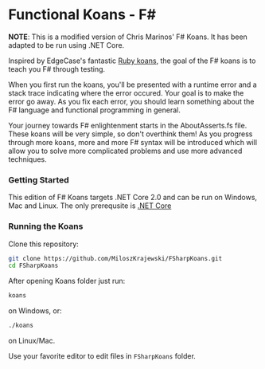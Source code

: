 # Functional Koans - F# #

**NOTE**: This is a modified version of Chris Marinos' F# Koans. It has been adapted to be run using .NET Core.

Inspired by EdgeCase's fantastic [Ruby koans](http://github.com/edgecase/ruby_koans),
the goal of the F# koans is to teach you F# through testing.

When you first run the koans, you'll be presented with a runtime error and a
stack trace indicating where the error occured. Your goal is to make the
error go away. As you fix each error, you should learn something about
the F# language and functional programming in general.

Your journey towards F# enlightenment starts in the AboutAsserts.fs file. These
koans will be very simple, so don't overthink them! As you progress through
more koans, more and more F# syntax will be introduced which will allow
you to solve more complicated problems and use more advanced techniques.

### Getting Started

This edition of F# Koans targets .NET Core 2.0 and can be run on Windows, Mac and Linux.
The only prerequsite is [.NET Core](https://www.microsoft.com/net/learn/get-started/windows)

### Running the Koans

Clone this repository:

```bash
git clone https://github.com/MiloszKrajewski/FSharpKoans.git
cd FSharpKoans
```

After opening Koans folder just run:

```bash
koans
```

on Windows, or:

```bash
./koans
```

on Linux/Mac.

Use your favorite editor to edit files in `FSharpKoans` folder.
